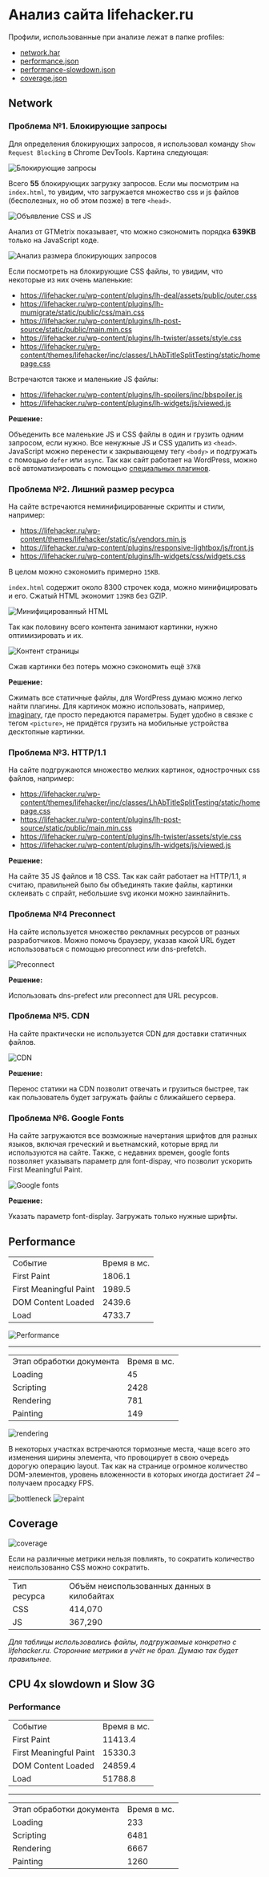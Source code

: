 # Анализ сайта lifehacker.ru

Профили, использованные при анализе лежат в папке profiles:

* [network.har](profiles/lifehacker-network)
* [performance.json](profiles/lifehacker-performance.json)
* [performance-slowdown.json](profiles/lifehacker-performance-slowdown.json)
* [coverage.json](profiles/lifehacker-coverage.json)

## Network

### Проблема №1. Блокирующие запросы

Для определения блокирующих запросов, я использовал команду ```Show Request Blocking``` в Chrome DevTools. Картина следующая:

<img src="assets/blocking-requests-1.png" alt="Блокирующие запросы">

Всего **55** блокирующих загрузку запросов. Если мы посмотрим на `index.html`, то увидим, что загружается множество css и js файлов (бесполезных, но об этом позже) в теге `<head>`.

<img src="assets/request-blocking-css.png" alt="Объявление CSS и JS">

Анализ от GTMetrix показывает, что можно сэкономить порядка **639KB** только на JavaScript коде. 

<img src="assets/gtmertix-blocking-requests-size.png" alt="Анализ размера блокирующих запросов">

Если посмотреть на блокирующие CSS файлы, то увидим, что некоторые из них очень маленькие:

* https://lifehacker.ru/wp-content/plugins/lh-deal/assets/public/outer.css
* https://lifehacker.ru/wp-content/plugins/lh-mumigrate/static/public/css/main.css
* https://lifehacker.ru/wp-content/plugins/lh-post-source/static/public/main.min.css
* https://lifehacker.ru/wp-content/plugins/lh-twister/assets/style.css
* https://lifehacker.ru/wp-content/themes/lifehacker/inc/classes/LhAbTitleSplitTesting/static/homepage.css

Встречаются также и маленькие JS файлы:

* https://lifehacker.ru/wp-content/plugins/lh-spoilers/inc/bbspoiler.js
* https://lifehacker.ru/wp-content/plugins/lh-widgets/js/viewed.js

**Решение:**  

Объеденить все маленькие JS и CSS файлы в один и грузить одним запросом, если нужно. Все ненужные JS и CSS удалить из `<head>`. JavaScript можно перенести к закрывающему тегу `<body>` и подгружать с помощью `defer` или `async`. Так как сайт работает на WordPress, можно всё автоматизировать с помощью [специальных плагинов](https://wordpress.org/plugins/search/defer+css+javascript/).

### Проблема №2. Лишний размер ресурса

На сайте встречаются неминифицированные скрипты и стили, например:

* https://lifehacker.ru/wp-content/themes/lifehacker/static/js/vendors.min.js
* https://lifehacker.ru/wp-content/plugins/responsive-lightbox/js/front.js
* https://lifehacker.ru/wp-content/plugins/lh-widgets/css/widgets.css

В целом можно сэкономить примерно `15KB`.

`index.html` содержит около 8300 строчек кода, можно минифицировать и его. Сжатый HTML экономит `139KB` без GZIP.

<img src="assets/minified-html.png" alt="Минифицированный HTML">

Так как половину всего контента занимают картинки, нужно оптимизировать и их.

<img src="assets/content-chart.png" alt="Контент страницы">

Сжав картинки без потерь можно сэкономить ещё `37KB`

**Решение:** 

Сжимать все статичные файлы, для WordPress думаю можно легко найти плагины. Для картинок можно использовать, например, [imaginary](https://github.com/h2non/imaginary), где просто передаются параметры. Будет удобно в связке с тегом `<picture>`, не придётся грузить на мобильные устройства десктопные картинки.


### Проблема №3. HTTP/1.1

На сайте подгружаются множество мелких картинок, однострочных css файлов,  например:

* https://lifehacker.ru/wp-content/themes/lifehacker/inc/classes/LhAbTitleSplitTesting/static/homepage.css
* https://lifehacker.ru/wp-content/plugins/lh-post-source/static/public/main.min.css
* https://lifehacker.ru/wp-content/plugins/lh-twister/assets/style.css
* https://lifehacker.ru/wp-content/plugins/lh-widgets/js/viewed.js

**Решение:** 

На сайте 35 JS файлов и 18 CSS. Так как сайт работает на HTTP/1.1, я считаю, правильней было бы объединять такие файлы, картинки склеивать с спрайт, небольшие svg иконки можно заинлайнить. 

### Проблема №4 Preconnect

На сайте используется множество рекламных ресурсов от разных разработчиков. Можно помочь браузеру, указав какой URL будет использоваться с помощью preconnect или dns-prefetch.

<img src="assets/preconnect.png" alt="Preconnect">

**Решение:** 

Использовать dns-prefect или preconnect для URL ресурсов.

### Проблема №5. CDN

На сайте практически не используется CDN для доставки статичных файлов. 

<img src="assets/CDN.png" alt="CDN">

**Решение:**

Перенос статики на CDN позволит отвечать и грузиться быстрее, так как пользователь будет загружать файлы с ближайшего сервера.

### Проблема №6. Google Fonts

На сайте загружаются все возможные начертания шрифтов для разных языков, включая греческий и вьетнамский, которые вряд ли используются на сайте. Также, с недавних времен, google fonts позволяет указывать параметр для font-dispay, что позволит ускорить First Meaningful Paint.

<img src="assets/googlefonts.png" alt="Google fonts">

**Решение:**

Указать параметр font-display. Загружать только нужные шрифты.

## Performance

<table>
    <tr>
        <td>Событие</td>
        <td>Время в мс.</td>
    </tr>
    <tr>
        <td>First Paint</td>
        <td>1806.1</td>
    </tr>
    <tr>
        <td>First Meaningful Paint</td>
        <td>1989.5</td>
    </tr>
    <tr>
        <td>DOM Content Loaded</td>
        <td>2439.6</td>
    </tr>
    <tr>
        <td>Load</td>
        <td>4733.7</td>
    </tr>
</table>

<img src="assets/performance.png" alt="Performance">

---

<table>
    <tr>
        <td>Этап обработки документа</td>
        <td>Время в мс.</td>
    </tr>
    <tr>
        <td>Loading</td>
        <td>45</td>
    </tr>
    <tr>
        <td>Scripting</td>
        <td>2428</td>
    </tr>
    <tr>
        <td>Rendering</td>
        <td>781</td>
    </tr>
    <tr>
        <td>Painting</td>
        <td>149</td>
    </tr>
</table>

<img src="assets/rendering.png" alt="rendering">

В некоторых участках встречаются тормозные места, чаще всего это изменения ширины элемента, что провоцирует в свою очередь дорогую операцию layout. Так как на странице огромное количество DOM-элементов, уровень вложенности в которых иногда достигает *24* – получаем просадку FPS.

<img src="assets/bottleneck.png" alt="bottleneck">
<img src="assets/width-animation.png" alt="repaint">

## Coverage

<img src="assets/coverage.png" alt="coverage">

Если на различные метрики нельзя повлиять, то сократить количество неиспользованно CSS можно сократить.

<table>
    <tr>
        <td>Тип ресурса</td>
        <td>Объём неиспользованных данных в килобайтах</td>
    </tr>
    <tr>
        <td>CSS</td>
        <td>414,070</td>
    </tr>
    <tr>
        <td>JS</td>
        <td>367,290</td>
    </tr>
</table>

_Для таблицы использовались файлы, подгружаемые конкретно с lifehacker.ru. Сторонние метрики в учёт не брал. Думаю так будет правильнее._

## CPU 4x slowdown и Slow 3G

### Performance

<table>
    <tr>
        <td>Событие</td>
        <td>Время в мс.</td>
    </tr>
    <tr>
        <td>First Paint</td>
        <td>11413.4</td>
    </tr>
    <tr>
        <td>First Meaningful Paint</td>
        <td>15330.3</td>
    </tr>
    <tr>
        <td>DOM Content Loaded</td>
        <td>24859.4</td>
    </tr>
    <tr>
        <td>Load</td>
        <td>51788.8</td>
    </tr>
</table>

---

<table>
    <tr>
        <td>Этап обработки документа</td>
        <td>Время в мс.</td>
    </tr>
    <tr>
        <td>Loading</td>
        <td>233</td>
    </tr>
    <tr>
        <td>Scripting</td>
        <td>6481</td>
    </tr>
    <tr>
        <td>Rendering</td>
        <td>6667</td>
    </tr>
    <tr>
        <td>Painting</td>
        <td>1260</td>
    </tr>
</table>



